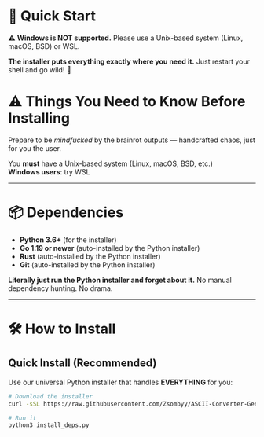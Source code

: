 # 🚀 Quick Start

⚠️ **Windows is NOT supported.** Please use a Unix-based system (Linux, macOS, BSD) or WSL.  

**The installer puts everything exactly where you need it.** Just restart your shell and go wild! 🎉

# ⚠️ Things You Need to Know Before Installing

Prepare to be *mindfucked* by the brainrot outputs — handcrafted chaos, just for you the user.

You **must** have a Unix-based system (Linux, macOS, BSD, etc.)  
**Windows users**: try WSL

---

# 📦 Dependencies

* **Python 3.6+** (for the installer)
* **Go 1.19 or newer** (auto-installed by the Python installer)
* **Rust** (auto-installed by the Python installer)
* **Git** (auto-installed by the Python installer)

**Literally just run the Python installer and forget about it.** No manual dependency hunting. No drama.

---

# 🛠️ How to Install

## Quick Install (Recommended)

Use our universal Python installer that handles **EVERYTHING** for you:

```bash
# Download the installer
curl -sSL https://raw.githubusercontent.com/Zsombyy/ASCII-Converter-Gen-Z-Edition/main/install_deps.py -o install_deps.py

# Run it
python3 install_deps.py
